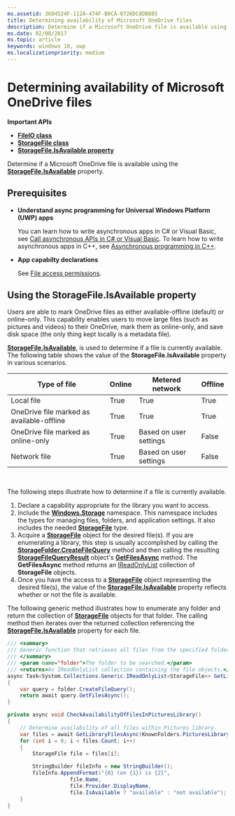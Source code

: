 ```yaml
---
ms.assetid: 3604524F-112A-474F-B0CA-0726DC8DB885
title: Determining availability of Microsoft OneDrive files
description: Determine if a Microsoft OneDrive file is available using the StorageFile.IsAvailable property.
ms.date: 02/08/2017
ms.topic: article
keywords: windows 10, uwp
ms.localizationpriority: medium
---
```

# Determining availability of Microsoft OneDrive files


**Important APIs**

-   [**FileIO class**](/uwp/api/Windows.Storage.FileIO)
-   [**StorageFile class**](/uwp/api/Windows.Storage.StorageFile)
-   [**StorageFile.IsAvailable property**](/uwp/api/windows.storage.storagefile.isavailable)

Determine if a Microsoft OneDrive file is available using the [**StorageFile.IsAvailable**](/uwp/api/windows.storage.storagefile.isavailable) property.

## Prerequisites

-   **Understand async programming for Universal Windows Platform (UWP) apps**

    You can learn how to write asynchronous apps in C# or Visual Basic, see [Call asynchronous APIs in C# or Visual Basic](../threading-async/call-asynchronous-apis-in-csharp-or-visual-basic.md). To learn how to write asynchronous apps in C++, see [Asynchronous programming in C++](../threading-async/asynchronous-programming-in-cpp-universal-windows-platform-apps.md).

-   **App capabilty declarations**

    See [File access permissions](file-access-permissions.md).

## Using the StorageFile.IsAvailable property

Users are able to mark OneDrive files as either available-offline (default) or online-only. This capability enables users to move large files (such as pictures and videos) to their OneDrive, mark them as online-only, and save disk space (the only thing kept locally is a metadata file).

[**StorageFile.IsAvailable**](/uwp/api/windows.storage.storagefile.isavailable), is used to determine if a file is currently available. The following table shows the value of the **StorageFile.IsAvailable** property in various scenarios.

| Type of file                              | Online | Metered network        | Offline |
|-------------------------------------------|--------|------------------------|---------|
| Local file                                | True   | True                   | True    |
| OneDrive file marked as available-offline | True   | True                   | True    |
| OneDrive file marked as online-only       | True   | Based on user settings | False   |
| Network file                              | True   | Based on user settings | False   |

 

The following steps illustrate how to determine if a file is currently available.

1.  Declare a capability appropriate for the library you want to access.
2.  Include the [**Windows.Storage**](/uwp/api/Windows.Storage) namespace. This namespace includes the types for managing files, folders, and application settings. It also includes the needed [**StorageFile**](/uwp/api/Windows.Storage.StorageFile) type.
3.  Acquire a [**StorageFile**](/uwp/api/Windows.Storage.StorageFile) object for the desired file(s). If you are enumerating a library, this step is usually accomplished by calling the [**StorageFolder.CreateFileQuery**](/uwp/api/windows.storage.storagefolder.createfilequery) method and then calling the resulting [**StorageFileQueryResult**](/uwp/api/Windows.Storage.Search.StorageFileQueryResult) object's [**GetFilesAsync**](/uwp/api/windows.storage.storagefolder.getfilesasync) method. The **GetFilesAsync** method returns an [IReadOnlyList](/dotnet/api/system.collections.generic.ireadonlylist-1) collection of **StorageFile** objects.
4.  Once you have the access to a [**StorageFile**](/uwp/api/Windows.Storage.StorageFile) object representing the desired file(s), the value of the [**StorageFile.IsAvailable**](/uwp/api/windows.storage.storagefile.isavailable) property reflects whether or not the file is available.

The following generic method illustrates how to enumerate any folder and return the collection of [**StorageFile**](/uwp/api/Windows.Storage.StorageFile) objects for that folder. The calling method then iterates over the returned collection referencing the [**StorageFile.IsAvailable**](/uwp/api/windows.storage.storagefile.isavailable) property for each file.

```cs
/// <summary>
/// Generic function that retrieves all files from the specified folder.
/// </summary>
/// <param name="folder">The folder to be searched.</param>
/// <returns>An IReadOnlyList collection containing the file objects.</returns>
async Task<System.Collections.Generic.IReadOnlyList<StorageFile>> GetLibraryFilesAsync(StorageFolder folder)
{
    var query = folder.CreateFileQuery();
    return await query.GetFilesAsync();
}

private async void CheckAvailabilityOfFilesInPicturesLibrary()
{
    // Determine availability of all files within Pictures library.
    var files = await GetLibraryFilesAsync(KnownFolders.PicturesLibrary);
    for (int i = 0; i < files.Count; i++)
    {
        StorageFile file = files[i];

        StringBuilder fileInfo = new StringBuilder();
        fileInfo.AppendFormat("{0} (on {1}) is {2}",
                    file.Name,
                    file.Provider.DisplayName,
                    file.IsAvailable ? "available" : "not available");
    }
}
```